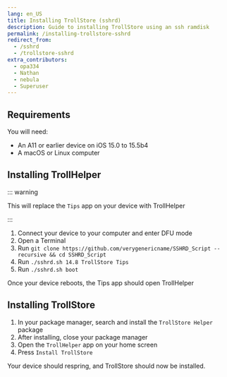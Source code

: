 ```yaml
---
lang: en_US
title: Installing TrollStore (sshrd)
description: Guide to installing TrollStore using an ssh ramdisk
permalink: /installing-trollstore-sshrd
redirect_from:
  - /sshrd
  - /trollstore-sshrd
extra_contributors:
  - opa334
  - Nathan
  - nebula
  - Superuser
---
```


## Requirements

You will need:
- An A11 or earlier device on iOS 15.0 to 15.5b4
- A macOS or Linux computer

## Installing TrollHelper

::: warning

This will replace the `Tips` app on your device with TrollHelper

:::

1. Connect your device to your computer and enter <router-link to="/faq/#what-is-dfu-mode">DFU mode</router-link>
1. Open a Terminal
1. Run `git clone https://github.com/verygenericname/SSHRD_Script --recursive && cd SSHRD_Script`
1. Run `./sshrd.sh 14.8 TrollStore Tips`
1. Run `./sshrd.sh boot`

Once your device reboots, the Tips app should open TrollHelper

## Installing TrollStore

1. In your package manager, search and install the `TrollStore Helper` package
1. After installing, close your package manager
1. Open the `TrollHelper` app on your home screen
1. Press `Install TrollStore`

Your device should respring, and TrollStore should now be installed.
